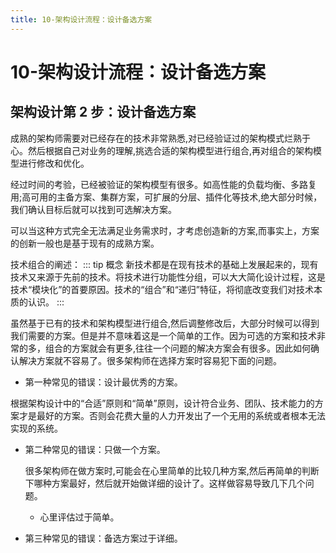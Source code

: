 ```yaml
---
title: 10-架构设计流程：设计备选方案
---
```

# 10-架构设计流程：设计备选方案
## 架构设计第 2 步：设计备选方案
成熟的架构师需要对已经存在的技术非常熟悉,对已经验证过的架构模式烂熟于心。然后根据自己对业务的理解,挑选合适的架构模型进行组合,再对组合的架构模型进行修改和优化。

经过时间的考验，已经被验证的架构模型有很多。如高性能的负载均衡、多路复用;高可用的主备方案、集群方案，可扩展的分层、插件化等技术,绝大部分时候，我们确认目标后就可以找到可选解决方案。

可以当这种方式完全无法满足业务需求时，才考虑创造新的方案,而事实上，方案的创新一般也是基于现有的成熟方案。

技术组合的阐述：
::: tip 概念
新技术都是在现有技术的基础上发展起来的，现有技术又来源于先前的技术。将技术进行功能性分组，可以大大简化设计过程，这是技术“模块化”的首要原因。技术的“组合”和“递归”特征，将彻底改变我们对技术本质的认识。
:::

虽然基于已有的技术和架构模型进行组合,然后调整修改后，大部分时候可以得到我们需要的方案。但是并不意味着这是一个简单的工作。因为可选的方案和技术非常的多，组合的方案就会有更多,往往一个问题的解决方案会有很多。因此如何确认解决方案就不容易了。很多架构师在选择方案时容易犯下面的问题。

- 第一种常见的错误：设计最优秀的方案。

根据架构设计中的“合适”原则和“简单”原则，设计符合业务、团队、技术能力的方案才是最好的方案。否则会花费大量的人力开发出了一个无用的系统或者根本无法实现的系统。
- 第二种常见的错误：只做一个方案。

  很多架构师在做方案时,可能会在心里简单的比较几种方案,然后再简单的判断下哪种方案最好，然后就开始做详细的设计了。这样做容易导致几下几个问题。
   - 心里评估过于简单。
- 第三种常见的错误：备选方案过于详细。
